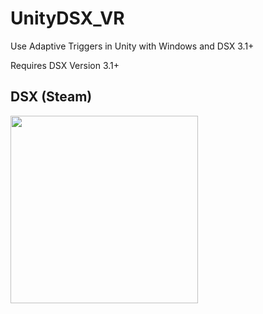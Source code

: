 # UnityDSX_VR
Use Adaptive Triggers in Unity with Windows and DSX 3.1+



Requires DSX Version 3.1+

## DSX (Steam)
<a href="https://store.steampowered.com/app/1812620/DSX/"><img src="https://github.com/Paliverse/DualSenseX/raw/main/imgs/AvailableOnSteam.png" width="300" height="auto"/></a>

